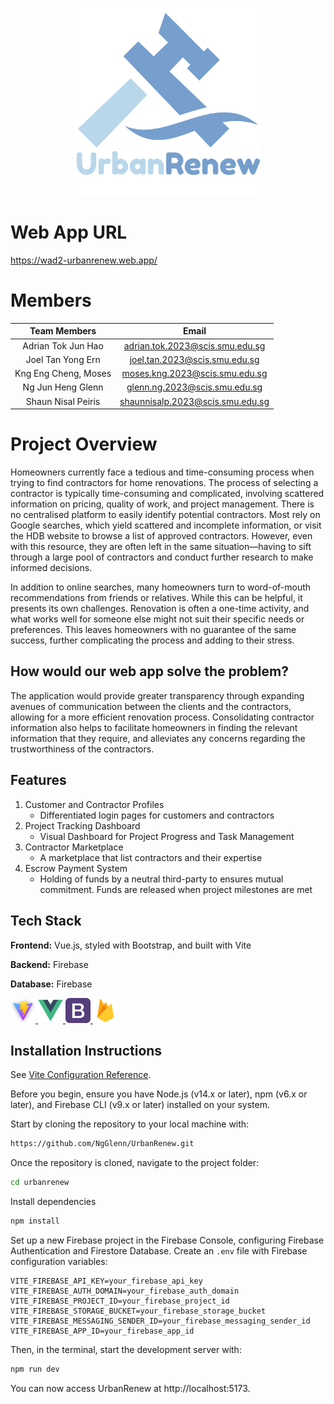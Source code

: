 <p align="center">
  <img src="https://github.com/NgGlenn/UrbanRenew/blob/main/src/assets/UrbanRenew.png" alt="UrbanRenew Logo" width="300" height="300">
</p>

# Web App URL
https://wad2-urbanrenew.web.app/

# Members
| Team Members         | Email                             |
| :------------------: |  :------------------------------: |
| Adrian Tok Jun Hao   | adrian.tok.2023@scis.smu.edu.sg  | 
| Joel Tan Yong Ern    | joel.tan.2023@scis.smu.edu.sg    | 
| Kng Eng Cheng, Moses | moses.kng.2023@scis.smu.edu.sg   | 
| Ng Jun Heng Glenn    | glenn.ng.2023@scis.smu.edu.sg    | 
| Shaun Nisal Peiris   | shaunnisalp.2023@scis.smu.edu.sg | 

# Project Overview
Homeowners currently face a tedious and time-consuming process when trying to find contractors for home renovations. The process of selecting a contractor is typically time-consuming and complicated, involving scattered information on pricing, quality of work, and project management. There is no centralised platform to easily identify potential contractors. Most rely on Google searches, which yield scattered and incomplete information, or visit the HDB website to browse a list of approved contractors. However, even with this resource, they are often left in the same situation—having to sift through a large pool of contractors and conduct further research to make informed decisions.

In addition to online searches, many homeowners turn to word-of-mouth recommendations from friends or relatives. While this can be helpful, it presents its own challenges. Renovation is often a one-time activity, and what works well for someone else might not suit their specific needs or preferences. This leaves homeowners with no guarantee of the same success, further complicating the process and adding to their stress.

## How would our web app solve the problem?
The application would provide greater transparency through expanding avenues of communication between the clients and the contractors, allowing for a more efficient renovation process. Consolidating contractor information also helps to facilitate homeowners in finding the relevant information that they require, and alleviates any concerns regarding the trustworthiness of the contractors. 

## Features
1. Customer and Contractor Profiles
   - Differentiated login pages for customers and contractors
2. Project Tracking Dashboard
   - Visual Dashboard for Project Progress and Task Management
3. Contractor Marketplace
   - A marketplace that list contractors and their expertise
4. Escrow Payment System
   - Holding of funds by a neutral third-party to ensures mutual commitment. Funds are released when project milestones are met

## Tech Stack
**Frontend:** Vue.js, styled with Bootstrap, and built with Vite

**Backend:** Firebase

**Database:** Firebase

<p align="left">
  <a href="https://vitejs.dev/" target="_blank" rel="noreferrer">
    <img src="https://raw.githubusercontent.com/github/explore/main/topics/vite/vite.png" alt="Vite" width="40" height="40"/>
  </a>
  <a href="https://vuejs.org/" target="_blank" rel="noreferrer">
    <img src="https://raw.githubusercontent.com/github/explore/main/topics/vue/vue.png" alt="Vue.js" width="40" height="40"/>
  </a>
  <a href="https://getbootstrap.com/" target="_blank" rel="noreferrer">
    <img src="https://raw.githubusercontent.com/github/explore/main/topics/bootstrap/bootstrap.png" alt="Bootstrap" width="40" height="40"/>
  </a>
  <a href="https://firebase.google.com/" target="_blank" rel="noreferrer">
    <img src="https://raw.githubusercontent.com/github/explore/main/topics/firebase/firebase.png" alt="Firebase" width="40" height="40"/>
  </a>
</p>


<!-- ## Customize configuration

See [Vite Configuration Reference](https://vite.dev/config/).

## Project Setup

```sh
npm install
```

### Compile and Hot-Reload for Development

```sh
npm run dev
```

### Compile and Minify for Production

```sh
npm run build
``` -->

## Installation Instructions

See [Vite Configuration Reference](https://vite.dev/config/).

Before you begin, ensure you have Node.js (v14.x or later), npm (v6.x or later), and Firebase CLI (v9.x or later) installed on your system. 

Start by cloning the repository to your local machine with:

```bash
https://github.com/NgGlenn/UrbanRenew.git

```

Once the repository is cloned, navigate to the project folder:
```bash
cd urbanrenew

```

Install dependencies
```bash
npm install
```

Set up a new Firebase project in the Firebase Console, configuring Firebase Authentication and Firestore Database. Create an `.env` file with Firebase configuration variables:


```env
VITE_FIREBASE_API_KEY=your_firebase_api_key
VITE_FIREBASE_AUTH_DOMAIN=your_firebase_auth_domain
VITE_FIREBASE_PROJECT_ID=your_firebase_project_id
VITE_FIREBASE_STORAGE_BUCKET=your_firebase_storage_bucket
VITE_FIREBASE_MESSAGING_SENDER_ID=your_firebase_messaging_sender_id
VITE_FIREBASE_APP_ID=your_firebase_app_id
```

Then, in the terminal, start the development server with:
```bash
npm run dev
```

You can now access UrbanRenew at http://localhost:5173.
